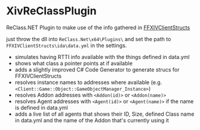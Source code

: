 # XivReClassPlugin
ReClass.NET Plugin to make use of the info gathered in [FFXIVClientStructs](https://github.com/aers/FFXIVClientStructs)

just throw the dll into ```ReClass.Net\x64\Plugins\``` and set the path to ```FFXIVClientStructs\ida\data.yml``` in the settings.

* simulates having RTTI info available with the things defined in data.yml
* shows what class a pointer points at if available
* adds a slightly improved C# Code Generator to generate strucs for FFXIVClientStructs
* resolves instance names to addresses where available (e.g. `<Client::Game::Object::GameObjectManager_Instance>`)
* resolves Addon addresses with `<Addon(id)>` or `<Addon(name)>`
* resolves Agent addresses with `<Agent(id)>` or `<Agent(name)>` if the name is defined in data.yml
* adds a live list of all agents that shows their ID, Size, defined Class name in data.yml and the name of the Addon that's currently using it
